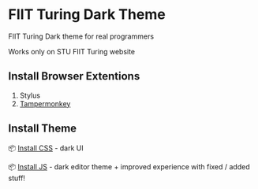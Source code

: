 # FIIT Turing Dark Theme
FIIT Turing Dark theme for real programmers

Works only on STU FIIT Turing website

## Install Browser Extentions
1) Stylus
2) [Tampermonkey](https://tampermonkey.net/)

## Install Theme
📦 [Install CSS](https://github.com/Grouter/fiit-turing-dark/raw/master/dark_turing.user.css) - dark UI

📦 [Install JS](https://github.com/Grouter/fiit-turing-dark/raw/master/dark_turing.user.js) - dark editor theme + improved experience with fixed / added stuff!

